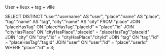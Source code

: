 User + lieux + tag + ville

SELECT DISTINCT 
	"user"."username" AS "user",
	"place"."name" AS "place",
	"tag"."name" AS "tag",
	"city"."name" AS "city"
FROM "place"
JOIN "placeHasTag"
	ON "placeHasTag"."placeId" = "place"."id"
JOIN "cityHasPlace"
	ON "cityHasPlace"."placeId" = "placeHasTag"."placeId"
JOIN "city"
	ON "city"."id" = "cityHasPlace"."cityId"
JOIN "tag"
	ON "tag"."id" = "placeHasTag"."tagId"
JOIN "user"
	ON "user"."id" = "place"."userId"
WHERE "place"."id" = 3;